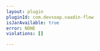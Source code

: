 ```yaml
---
layout: plugin
pluginId: com.devsoap.vaadin-flow
isJarAvailable: true
error: NONE
violations: []

---
```

